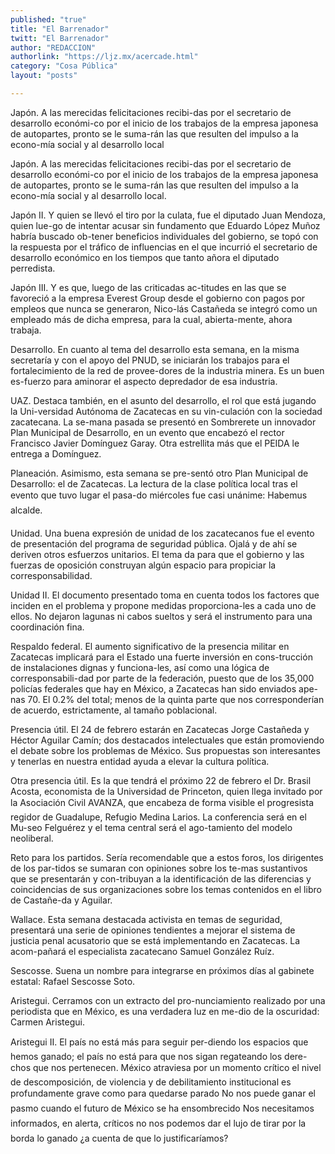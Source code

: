 ```yaml
---
published: "true"
title: "El Barrenador"
twitt: "El Barrenador"
author: "REDACCION"
authorlink: "https://ljz.mx/acercade.html"
category: "Cosa Pública"
layout: "posts"

---
```



  Japón. A las merecidas felicitaciones recibi-das por el secretario de desarrollo económi-co por el inicio de los trabajos de la empresa japonesa de autopartes, pronto se le suma-rán las que resulten del impulso a la econo-mía social y al desarrollo local



  Japón. A las merecidas felicitaciones recibi-das por el secretario de desarrollo económi-co por el inicio de los trabajos de la empresa japonesa de autopartes, pronto se le suma-rán las que resulten del impulso a la econo-mía social y al desarrollo local.



  Japón II. Y quien se llevó el tiro por la culata, fue el diputado Juan Mendoza, quien lue-go de intentar acusar sin fundamento que Eduardo López Muñoz habría buscado ob-tener beneficios individuales del gobierno, se topó con la respuesta por el tráfico de influencias en el que incurrió el secretario de desarrollo económico en los tiempos que tanto añora el diputado perredista.



  Japón III. Y es que, luego de las criticadas ac-titudes en las que se favoreció a la empresa Everest Group desde el gobierno con pagos por empleos que nunca se generaron, Nico-lás Castañeda se integró como un empleado más de dicha empresa, para la cual, abierta-mente, ahora trabaja.



  Desarrollo. En cuanto al tema del desarrollo esta semana, en la misma secretaría y con el apoyo del PNUD, se iniciarán los trabajos para el fortalecimiento de la red de provee-dores de la industria minera. Es un buen es-fuerzo para aminorar el aspecto depredador de esa industria.



  UAZ. Destaca también, en el asunto del desarrollo, el rol que está jugando la Uni-versidad Autónoma de Zacatecas en su vin-culación con la sociedad zacatecana. La se-mana pasada se presentó en Sombrerete un innovador Plan Municipal de Desarrollo, en un evento que encabezó el rector Francisco Javier Domínguez Garay. Otra estrellita más que el PEIDA le entrega a Domínguez.



  Planeación. Asimismo, esta semana se pre-sentó otro Plan Municipal de Desarrollo: el de Zacatecas. La lectura de la clase política local tras el evento que tuvo lugar el pasa-do miércoles fue casi unánime: Habemus alcalde.



  Unidad. Una buena expresión de unidad de los zacatecanos fue el evento de presentación del programa de seguridad pública. Ojalá y de ahí se deriven otros esfuerzos unitarios. El tema da para que el gobierno y las fuerzas de oposición construyan algún espacio para propiciar la corresponsabilidad.



  Unidad II. El documento presentado toma en cuenta todos los factores que inciden en el problema y propone medidas proporciona-les a cada uno de ellos. No dejaron lagunas ni cabos sueltos y será el instrumento para una coordinación fina.



  Respaldo federal. El aumento significativo de la presencia militar en Zacatecas implicará para el Estado una fuerte inversión en cons-trucción de instalaciones dignas y funciona-les, así como una lógica de corresponsabili-dad por parte de la federación, puesto que de los 35,000 policías federales que hay en México, a Zacatecas han sido enviados ape-nas 70. El 0.2% del total; menos de la quinta parte que nos corresponderían de acuerdo, estrictamente, al tamaño poblacional.



  Presencia útil. El 24 de febrero estarán en Zacatecas Jorge Castañeda y Héctor Aguilar Camín; dos destacados intelectuales que están promoviendo el debate sobre los problemas de México. Sus propuestas son interesantes y tenerlas en nuestra entidad ayuda a elevar la cultura política.



  Otra presencia útil. Es la que tendrá el próximo 22 de febrero el Dr. Brasil Acosta, economista de la Universidad de Princeton, quien llega invitado por la Asociación Civil AVANZA, que encabeza de forma visible el progresista regidor de Guadalupe, Refugio Medina Larios. La conferencia será en el Mu-seo Felguérez y el tema central será el ago-tamiento del modelo neoliberal.



  Reto para los partidos. Sería recomendable que a estos foros, los dirigentes de los par-tidos se sumaran con opiniones sobre los te-mas sustantivos que se presentarán y con-tribuyan a la identificación de las diferencias y coincidencias de sus organizaciones sobre los temas contenidos en el libro de Castañe-da y Aguilar.



  Wallace. Esta semana destacada activista en temas de seguridad, presentará una serie de opiniones tendientes a mejorar el sistema de justicia penal acusatorio que se está implementando en Zacatecas. La acom-pañará el especialista zacatecano Samuel González Ruíz.



  Sescosse. Suena un nombre para integrarse en próximos días al gabinete estatal: Rafael Sescosse Soto.



  Aristegui. Cerramos con un extracto del pro-nunciamiento realizado por una periodista que en México, es una verdadera luz en me-dio de la oscuridad: Carmen Aristegui.



  Aristegui II. El país no está más para seguir per-diendo los espacios que hemos ganado; el país no está para que nos sigan regateando los dere-chos que nos pertenecen. México atraviesa por un momento crítico el nivel de descomposición, de violencia y de debilitamiento institucional es profundamente grave como para quedarse parado No nos puede ganar el pasmo cuando el futuro de México se ha ensombrecido Nos necesitamos informados, en alerta, críticos no nos podemos dar el lujo de tirar por la borda lo ganado ¿a cuenta de que lo justificaríamos?

